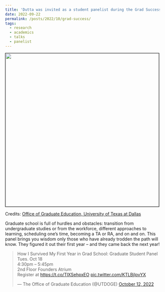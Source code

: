```yaml
---
title: 'Dutta was invited as a student panelist during the Grad Success Week Event'
date: 2022-09-22
permalink: /posts/2022/10/grad-success/
tags:
  - research
  - academics
  - talks
  - panelist
---
```


<img src='/images/2022-10-18-grad-success.jpeg' style="border:1px solid black;" width="500">

Credits: [Office of Graduate Education, University of Texas at Dallas](https://graduate.utdallas.edu/)

Graduate school is full of hurdles and obstacles: transition from undergraduate studies or from the workforce, different approaches to learning, scheduling one’s time, becoming a TA or RA, and on and on. This panel brings you wisdom only those who have already trodden the path will know. They figured it out their first year – and they came back the next year!



<blockquote class="twitter-tweet"><p lang="en" dir="ltr">How I Survived My First Year in Grad School: Graduate Student Panel<br>Tues. Oct 18<br>4:30pm – 5:45pm<br>2nd Floor Founders Atrium<br>Register at <a href="https://t.co/TlXSehpxEO">https://t.co/TlXSehpxEO</a> <a href="https://t.co/KTLBjIpvYX">pic.twitter.com/KTLBjIpvYX</a></p>&mdash; The Office of Graduate Education (@UTDOGE) <a href="https://twitter.com/UTDOGE/status/1580272579361009664?ref_src=twsrc%5Etfw">October 12, 2022</a></blockquote> <script async src="https://platform.twitter.com/widgets.js" charset="utf-8"></script>
